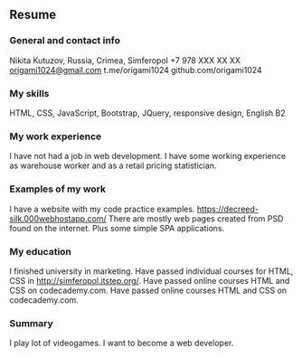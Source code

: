 ## Resume

### General and contact info
Nikita Kutuzov,
Russia, Crimea, Simferopol
+7 978 XXX XX XX
origami1024@gmail.com
t.me/origami1024
github.com/origami1024

### My skills
HTML, CSS, JavaScript, Bootstrap, JQuery, responsive design, English B2

### My work experience
I have not had a job in web development.
I have some working experience as warehouse worker and as a retail pricing statistician.

### Examples of my work
I have a website with my code practice examples. https://decreed-silk.000webhostapp.com/
There are mostly web pages created from PSD found on the internet. Plus some simple SPA applications.

### My education
I finished university in marketing.
Have passed individual courses for HTML, CSS in http://simferopol.itstep.org/.
Have passed online courses HTML and CSS on codecademy.com.
Have passed online courses HTML and CSS on codecademy.com.

### Summary
I play lot of videogames.
I want to become a web developer.